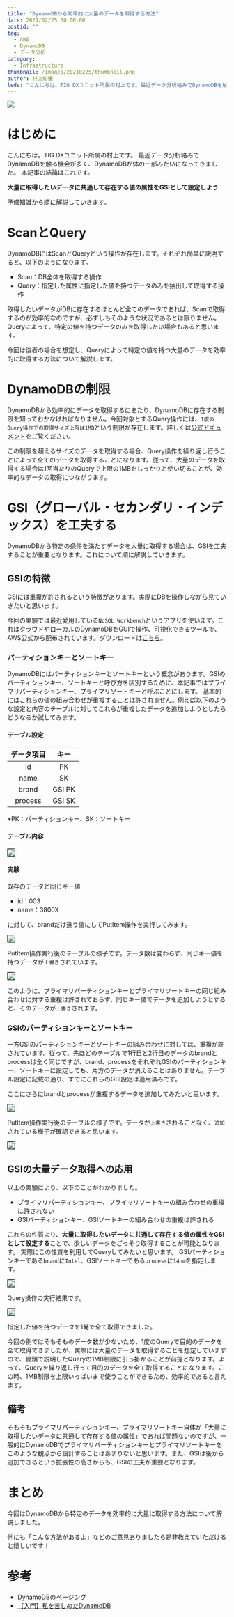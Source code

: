 ```yaml
---
title: "DynamoDBから効率的に大量のデータを取得する方法"
date: 2021/02/25 00:00:00
postid: ""
tag:
  - AWS
  - DynamoDB
  - データ分析
category:
  - Infrastructure
thumbnail: /images/20210225/thumbnail.png
author: 村上知優
lede: "こんにちは。TIG DXユニット所属の村上です。最近データ分析絡みでDynamoDBを触る機会が多く、DynamoDBが体の一部みたいになってきました。本記事の結論はこれです。"
---
```

<img src="/images/20210225/title.png" loading="lazy">

# はじめに

こんにちは。TIG DXユニット所属の村上です。
最近データ分析絡みでDynamoDBを触る機会が多く、DynamoDBが体の一部みたいになってきました。
本記事の結論はこれです。

**大量に取得したいデータに共通して存在する値の属性をGSIとして設定しよう**

予備知識から順に解説していきます。

# ScanとQuery

DynamoDBにはScanとQueryという操作が存在します。それぞれ簡単に説明すると、以下のようになります。

* Scan：DB全体を取得する操作
* Query：指定した属性に指定した値を持つデータのみを抽出して取得する操作

取得したいデータがDBに存在するほとんど全てのデータであれば、Scanで取得するのが効率的なのですが、必ずしもそのような状況であるとは限りません。Queryによって、特定の値を持つデータのみを取得したい場合もあると思います。

今回は後者の場合を想定し、Queryによって特定の値を持つ大量のデータを効率的に取得する方法について解説します。

# DynamoDBの制限

DynamoDBから効率的にデータを取得するにあたり、DynamoDBに存在する制限を知っておかなければなりません。今回対象とするQuery操作には、`1度のQuery操作での取得サイズ上限は1MB`という制限が存在します。詳しくは[公式ドキュメント](https://docs.aws.amazon.com/ja_jp/amazondynamodb/latest/developerguide/Query.html)をご覧ください。

この制限を超えるサイズのデータを取得する場合、Query操作を繰り返し行うことによって全てのデータを取得することになります。従って、大量のデータを取得する場合は1回当たりのQueryで上限の1MBをしっかりと使い切ることが、効率的なデータの取得につながります。

# GSI（グローバル・セカンダリ・インデックス）を工夫する

DynamoDBから特定の条件を満たすデータを大量に取得する場合は、GSIを工夫することが重要となります。これについて順に解説していきます。

## GSIの特徴

GSIには重複が許されるという特徴があります。実際にDBを操作しながら見ていきたいと思います。

今回の実験では最近愛用している`NoSQL Workbench`というアプリを使います。これはクラウドやローカルのDynamoDBをGUIで操作、可視化できるツールで、AWS公式から配布されています。ダウンロードは[こちら](https://docs.aws.amazon.com/ja_jp/amazondynamodb/latest/developerguide/workbench.settingup.html)。

### パーティションキーとソートキー

DynamoDBにはパーティションキーとソートキーという概念があります。GSIのパーティションキー、ソートキーと呼び方を区別するために、本記事ではプライマリパーティションキー、プライマリソートキーと呼ぶことにします。
基本的にはこれらの値の組み合わせが重複することは許されません。例えば以下のような設定と内容のテーブルに対してこれらが重複したデータを追加しようとしたらどうなるか試してみます。

#### テーブル設定

| データ項目 | キー |
|:-:|:-:|
| id  | PK |
| name  | SK|
| brand  | GSI PK |
| process | GSI SK |

※PK：パーティションキー、SK：ソートキー

#### テーブル内容

<img src="/images/20210225/image.png" style="border:solid 1px #000000" loading="lazy">

#### 実験

既存のデータと同じキー値

* id：003
* name：3800X

に対して、brandだけ違う値にしてPutItem操作を実行してみます。

<img src="/images/20210225/image_2.png" style="border:solid 1px #000000" loading="lazy">

PutItem操作実行後のテーブルの様子です。データ数は変わらず、同じキー値を持つデータが`上書き`されています。

<img src="/images/20210225/スクリーンショット_2021-02-14_173302.png" style="border:solid 1px #000000" loading="lazy">

このように、プライマリパーティションキーとプライマリソートキーの同じ組み合わせに対する重複は許されておらず、同じキー値でデータを追加しようとすると、そのデータが`上書き`されます。

### GSIのパーティションキーとソートキー

一方GSIのパーティションキーとソートキーの組み合わせに対しては、重複が許されています。従って、先ほどのテーブルで1行目と2行目のデータのbrandとprocessは全く同じですが、brand、processをそれぞれGSIのパーティションキー、ソートキーに設定しても、片方のデータが消えることはありません。テーブル設定に記載の通り、すでにこれらのGSI設定は適用済みです。

ここにさらにbrandとprocessが重複するデータを追加してみたいと思います。

<img src="/images/20210225/スクリーンショット_2021-02-14_174037.png" style="border:solid 1px #000000" loading="lazy">

PutItem操作実行後のテーブルの様子です。データが`上書き`されることなく、`追加`されている様子が確認できると思います。

<img src="/images/20210225/image_3.png" style="border:solid 1px #000000" loading="lazy">

## GSIの大量データ取得への応用

以上の実験により、以下のことがわかりました。

* プライマリパーティションキー、プライマリソートキーの組み合わせの重複は許されない
* GSIパーティションキー、GSIソートキーの組み合わせの重複は許される

これらの性質より、**大量に取得したいデータに共通して存在する値の属性をGSIとして設定する**ことで、欲しいデータをごっそり取得することが可能となります。
実際にこの性質を利用してQueryしてみたいと思います。
GSIパーティションキーである`brand`に`Intel`、GSIソートキーである`process`に`14nm`を指定します。

<img src="/images/20210225/image_4.png" style="border:solid 1px #000000" loading="lazy">

Query操作の実行結果です。

<img src="/images/20210225/image_5.png" style="border:solid 1px #000000" loading="lazy">

指定した値を持つデータを1発で全て取得できました。

今回の例ではそもそものデータ数が少ないため、1度のQueryで目的のデータを全て取得できましたが、実際には大量のデータを取得することを想定していますので、冒頭で説明したQueryの1MB制限に引っ掛かることが前提となります。よって、Queryを繰り返し行って目的のデータを全て取得することになります。この時、1MB制限を上限いっぱいまで使うことができるため、効率的であると言えます。

## 備考

そもそもプライマリパーティションキー、プライマリソートキー自体が「大量に取得したいデータに共通して存在する値の属性」であれば問題ないのですが、一般的にDynamoDBでプライマリパーティションキーとプライマリソートキーをこのような観点から設計することはあまりないと思います。また、GSIは後から追加できるという拡張性の高さからも、GSIの工夫が重要となります。

# まとめ

今回はDynamoDBから特定のデータを効率的に大量に取得する方法について解説しました。

他にも「こんな方法があるよ」などのご意見ありましたら是非教えていただけると嬉しいです！

# 参考

* [DynamoDBのページング](/articles/20201130/)
* [【入門】私を苦しめたDynamoDB](/articles/20200818/)
